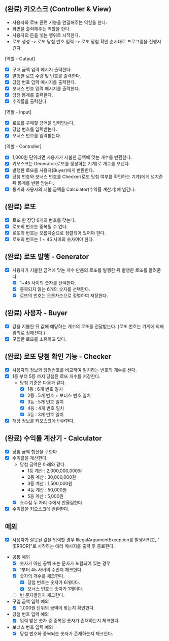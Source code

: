 ## (완료) 키오스크 (Controller & View)
- 사용자와 로또 관련 기능을 연결해주는 역할을 한다.
- 화면을 출력해주는 역할을 한다.
- 사용자의 돈을 넣는 행위로 시작한다.
- 로또 생성 -> 로또 당첨 번호 입력 -> 로또 당첨 확인 순서대로 프로그램을 진행시킨다.

[역할 - Output]
- [x] 구매 금액 입력 메시지 출력한다.
- [x] 발행한 로또 수량 및 번호를 출력한다.
- [x] 당첨 번호 입력 메시지를 출력한다.
- [x] 보너스 번호 입력 메시지를 출력한다.
- [x] 당첨 통계를 출력한다.
- [x] 수익률을 출력한다.

[역할 - Input]
- [x] 로또를 구매할 금액을 입력받는다.
- [x] 당첨 번호를 입력받는다.
- [x] 보너스 번호를 입력받는다.

[역할 - Controller]
- [x] 1,000원 단위라면 사용자가 지불한 금액에 맞는 개수를 반환한다.
- [x] 키오스크는 Generator(로또를 생성하는 기계)로 개수를 보낸다.
- [x] 발행한 로또를 사용자(Buyer)에게 반환한다.
- [x] 당첨 번호와 보너스 번호를 Checker(로또 당첨 여부를 확인하는 기계)에게 넘겨준 뒤 통계를 반환 받는다.
- [x] 통계와 사용자의 지불 금액을 Calculator(수익률 계산기)에 넘긴다.
  <br/>

## (완료) 로또
- [x] 로또 한 장당 6개의 번호를 갖는다.
- [x] 로또의 번호는 중복될 수 없다.
- [x] 로또의 번호는 오름차순으로 정렬되어 있어야 한다.
- [x] 로또의 번호는 1 ~ 45 사이의 숫자여야 한다.
  <br/>

## (완료) 로또 발행 - Generator
- [x] 사용자가 지불한 금액에 맞는 개수 만큼의 로또를 발행한 뒤 발행한 로또를 돌려준다.
  - [x] 1~45 사이의 숫자를 선택한다.
  - [x] 중복되지 않는 6개의 숫자를 선택한다.
  - [x] 로또의 번호는 오름차순으로 정렬하여 저장한다.
    <br/>

## (완료) 사용자 - Buyer
- [x] 값을 지불한 뒤 값에 해당하는 개수의 로또를 전달받는다. (로또 번호는 기계에 의해 임의로 정해진다.)
- [x] 구입한 로또를 소유하고 있다.
  <br/>

## (완료) 로또 당첨 확인 기능 - Checker
- [x] 사용자의 정보와 당첨번호를 비교하여 일치하는 번호의 개수를 센다.
- [x] 1등 부터 5등 까지 당첨된 로또 개수를 저장한다.
  - 당첨 기준은 다음과 같다.
    - [x] 1등 : 6개 번호 일치
    - [x] 2등 : 5개 번호 + 보너스 번호 일치
    - [x] 3등 : 5개 번호 일치
    - [x] 4등 : 4개 번호 일치
    - [x] 5등 : 3개 번호 일치
- [x] 해당 정보를 키오스크에 반환한다.
  <br/>

## (완료) 수익률 계산기 - Calculator
- [x] 당첨 금액 합산을 구한다.
- [x] 수익률을 계산한다.
  - 당첨 금액은 아래와 같다.
    - 1등 계산 : 2,000,000,000원
    - 2등 계산 : 30,000,000원
    - 3등 계산 : 1,500,000원
    - 4등 계산 : 50,000원
    - 5등 계산 : 5,000원
  - [x] 소수점 두 자리 수에서 반올림한다.
- [x] 수익률을 키오스크에 반환한다.
  <br/>

## 예외
- [x] 사용자가 잘못된 값을 입력할 경우 IllegalArgumentException를 발생시키고, "[ERROR]"로 시작하는 에러 메시지를 출력 후 종료한다.
- 공통 예외
  - [x] 숫자가 아닌 공백 또는 문자가 포함되어 있는 경우
  - [x] 1부터 45 사이의 수인지 체크한다.
  - [x] 숫자의 개수를 체크한다.
    - [x] 당첨 번호는 숫자가 6개이다.
    - [x] 보너스 번호는 숫자가 1개이다.
  - [ ] 빈 문자열인지 체크한다.
- 구입 금액 입력 예외
  - [x] 1,000원 단위의 금액이 맞는지 확인한다.
- 당첨 번호 입력 예외
  - [x] 입력 받은 숫자 중 중복된 숫자가 존재하는지 체크한다.
- 보너스 번호 입력 예외
  - [x] 당첨 번호와 중복되는 숫자가 존재하는지 체크한다.